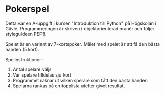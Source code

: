 # Pokerspel

Detta var en A-uppgift i kursen "Introduktion till Python" på Högskolan i Gävle. Programmeringen är skriven i objektorienterad manér och följer styleguideen PEP8. 

Spelet är en variant av 7-kortspoker. Målet med spelet är att få den bästa handen (5 kort).

Spelinstruktioner:

1. Antal spelare väljs
2. Var spelare tilldelas sju kort
3. Programmet räknar ut vilken spelare som fått den bästa handen
4. Spelarna rankas på en topplista utefter givet resultat.
